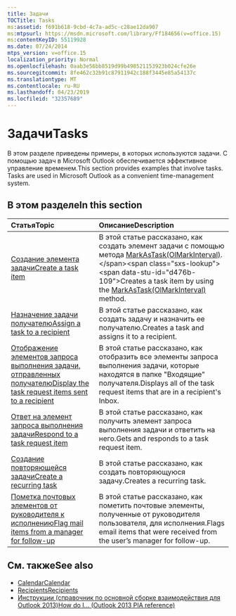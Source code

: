 ```yaml
---
title: Задачи
TOCTitle: Tasks
ms:assetid: f691b618-9cbd-4c7a-ad5c-c28ae12da907
ms:mtpsurl: https://msdn.microsoft.com/library/Ff184656(v=office.15)
ms:contentKeyID: 55119928
ms.date: 07/24/2014
mtps_version: v=office.15
localization_priority: Normal
ms.openlocfilehash: 0aab3e56bb8519d99b498521153923b024cfe26e
ms.sourcegitcommit: 8fe462c32b91c87911942c188f3445e85a54137c
ms.translationtype: MT
ms.contentlocale: ru-RU
ms.lasthandoff: 04/23/2019
ms.locfileid: "32357689"
---
```

# <a name="tasks"></a><span data-ttu-id="d476b-102">Задачи</span><span class="sxs-lookup"><span data-stu-id="d476b-102">Tasks</span></span>

<span data-ttu-id="d476b-p101">В этом разделе приведены примеры, в которых используются задачи. С помощью задач в Microsoft Outlook обеспечивается эффективное управление временем.</span><span class="sxs-lookup"><span data-stu-id="d476b-p101">This section provides examples that involve tasks. Tasks are used in Microsoft Outlook as a convenient time-management system.</span></span>

## <a name="in-this-section"></a><span data-ttu-id="d476b-105">В этом разделе</span><span class="sxs-lookup"><span data-stu-id="d476b-105">In this section</span></span>

|<span data-ttu-id="d476b-106">Статья</span><span class="sxs-lookup"><span data-stu-id="d476b-106">Topic</span></span>|<span data-ttu-id="d476b-107">Описание</span><span class="sxs-lookup"><span data-stu-id="d476b-107">Description</span></span>|
|:----|:----------|
|[<span data-ttu-id="d476b-108">Создание элемента задачи</span><span class="sxs-lookup"><span data-stu-id="d476b-108">Create a task item</span></span>](how-to-create-a-task-item.md)  |<span data-ttu-id="d476b-109">В этой статье рассказано, как создать элемент задачи с помощью метода [MarkAsTask(OlMarkInterval)](https://msdn.microsoft.com/library/bb609068\(v=office.15\)).</span><span class="sxs-lookup"><span data-stu-id="d476b-109">Creates a task item by using the [MarkAsTask(OlMarkInterval)](https://msdn.microsoft.com/library/bb609068\(v=office.15\)) method.</span></span>|
|[<span data-ttu-id="d476b-110">Назначение задачи получателю</span><span class="sxs-lookup"><span data-stu-id="d476b-110">Assign a task to a recipient</span></span>](how-to-assign-a-task-to-a-recipient.md)  |<span data-ttu-id="d476b-111">В этой статье рассказано, как создать задачу и назначить ее получателю.</span><span class="sxs-lookup"><span data-stu-id="d476b-111">Creates a task and assigns it to a recipient.</span></span>|
|[<span data-ttu-id="d476b-112">Отображение элементов запроса выполнения задачи, отправленных получателю</span><span class="sxs-lookup"><span data-stu-id="d476b-112">Display the task request items sent to a recipient</span></span>](how-to-display-the-task-request-items-sent-to-a-recipient.md)  |<span data-ttu-id="d476b-113">В этой статье рассказано, как отобразить все элементы запроса выполнения задачи, которые находятся в папке "Входящие" получателя.</span><span class="sxs-lookup"><span data-stu-id="d476b-113">Displays all of the task request items that are in a recipient's Inbox.</span></span>|
|[<span data-ttu-id="d476b-114">Ответ на элемент запроса выполнения задачи</span><span class="sxs-lookup"><span data-stu-id="d476b-114">Respond to a task request item</span></span>](how-to-respond-to-a-task-request-item.md)  |<span data-ttu-id="d476b-115">В этой статье рассказано, как получить элемент запроса выполнения задачи и ответить на него.</span><span class="sxs-lookup"><span data-stu-id="d476b-115">Gets and responds to a task request item.</span></span>|
|[<span data-ttu-id="d476b-116">Создание повторяющейся задачи</span><span class="sxs-lookup"><span data-stu-id="d476b-116">Create a recurring task</span></span>](how-to-create-a-recurring-task.md)  |<span data-ttu-id="d476b-117">В этой статье рассказано, как создать повторяющуюся задачу.</span><span class="sxs-lookup"><span data-stu-id="d476b-117">Creates a recurring task.</span></span>|
|[<span data-ttu-id="d476b-118">Пометка почтовых элементов от руководителя к исполнению</span><span class="sxs-lookup"><span data-stu-id="d476b-118">Flag mail items from a manager for follow-up</span></span>](how-to-flag-mail-items-from-a-manager-for-follow-up.md)  |<span data-ttu-id="d476b-119">В этой статье рассказано, как пометить почтовые элементы, полученные от руководителя пользователя, для исполнения.</span><span class="sxs-lookup"><span data-stu-id="d476b-119">Flags email items that were received from the user’s manager for follow-up.</span></span>|


## <a name="see-also"></a><span data-ttu-id="d476b-120">См. также</span><span class="sxs-lookup"><span data-stu-id="d476b-120">See also</span></span>

- [<span data-ttu-id="d476b-121">Calendar</span><span class="sxs-lookup"><span data-stu-id="d476b-121">Calendar</span></span>](calendar.md)
- [<span data-ttu-id="d476b-122">Recipients</span><span class="sxs-lookup"><span data-stu-id="d476b-122">Recipients</span></span>](recipients.md)
- [<span data-ttu-id="d476b-123">Инструкции (справочник по основной сборке взаимодействия для Outlook 2013)</span><span class="sxs-lookup"><span data-stu-id="d476b-123">How do I... (Outlook 2013 PIA reference)</span></span>](how-do-i-outlook-2013-pia-reference.md)

